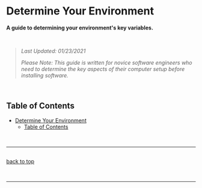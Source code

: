 # Determine Your Environment

**A guide to determining your environment's key variables.**

<br>

> _Last Updated: 01/23/2021_
>
> _Please Note: This guide is written for novice software engineers who need to determine the key aspects of their computer setup before installing software._

<br>

## Table of Contents

- [Determine Your Environment](#determine-your-environment)
  - [Table of Contents](#table-of-contents)

<br>

***

##

[back to top]

<br>

***

<!-- Links -->
[Guide to Determining Your Environment]: github.com/mishakessler/determine-your-environment

[Unix Version]: github.com/mishakessler/unix-environment
[M1 Version]: github.com/mishakessler/m1-environment
[Linux Version]: github.com/mishakessler/linux-environment

[Unix Tools of the Trade]: github.com/mishakessler/unix-tools-of-the-trade

[Glossary]: github.com/mishakessler/glossary

[back to top]: #table-of-contents